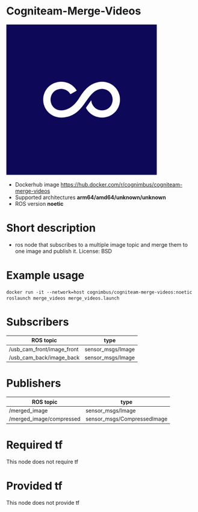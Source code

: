 # Cogniteam-Merge-Videos

<img src="./cogniteam-merge-videos/Cogniteam_CMYK_Social_white_on_aubergine.jpg" alt="cogniteam-merge-videos" width="400"/>

* Dockerhub image https://hub.docker.com/r/cognimbus/cogniteam-merge-videos
* Supported architectures <b>arm64/amd64/unknown/unknown</b>
* ROS version <b>noetic
</b>

# Short description
* ros node that subscribes to a multiple image topic and merge them to one image and publish it.
License: BSD

# Example usage
```
docker run -it --network=host cognimbus/cogniteam-merge-videos:noetic roslaunch merge_videos merge_videos.launch
```

# Subscribers
ROS topic | type
--- | ---
/usb_cam_front/image_front | sensor_msgs/Image
/usb_cam_back/image_back | sensor_msgs/Image


# Publishers
ROS topic | type
--- | ---
/merged_image | sensor_msgs/Image
/merged_image/compressed | sensor_msgs/CompressedImage


# Required tf
This node does not require tf


# Provided tf
This node does not provide tf


